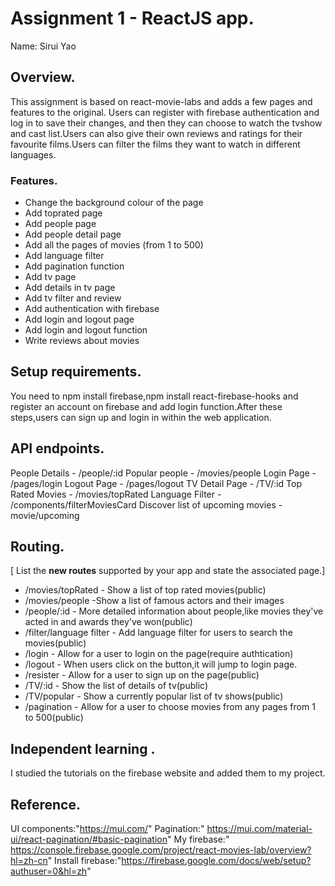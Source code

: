 # Assignment 1 - ReactJS app.

Name: Sirui Yao

## Overview.

This assignment is based on react-movie-labs and adds a few pages and features to the original. Users can register with firebase authentication and log in to save their changes, and then they can choose to watch the tvshow and cast list.Users can also give their own reviews and ratings for their favourite films.Users can filter the films they want to watch in different languages.

### Features.
+ Change the background colour of the page
+ Add toprated page
+ Add people page 
+ Add people detail page
+ Add all the pages of movies (from 1 to 500)
+ Add language filter 
+ Add pagination function
+ Add tv page
+ Add details in tv page
+ Add tv filter and review
+ Add authentication with firebase
+ Add login and logout page
+ Add login and logout function
+ Write reviews about movies
## Setup requirements.

You need to npm install firebase,npm install react-firebase-hooks and register an account on firebase and add login function.After these steps,users can sign up and login in within the web application.

## API endpoints.

People Details - /people/:id
Popular people - /movies/people
Login Page - /pages/login
Logout Page - /pages/logout
TV Detail Page - /TV/:id
Top Rated Movies - /movies/topRated
Language Filter - /components/filterMoviesCard
Discover list of upcoming movies - movie/upcoming
## Routing.

[ List the __new routes__ supported by your app and state the associated page.]

+ /movies/topRated - Show a list of top rated movies(public)
+ /movies/people -Show a list of famous actors and their images
+ /people/:id - More detailed information about people,like movies they've acted in and awards they've won(public)
+ /filter/language filter - Add language filter for users to search the movies(public)
+ /login - Allow for a user to login on the page(require authtication)
+ /logout - When users click on the button,it will jump to login page.
+ /resister - Allow for a user to sign up on the page(public)
+ /TV/:id - Show the list of details of tv(public)
+ /TV/popular - Show a currently popular list of tv shows(public)
+ /pagination - Allow for a user to choose movies from any pages from 1 to 500(public)

## Independent learning .
I studied the tutorials on the firebase website and added them to my project.

## Reference.
UI components:"https://mui.com/"
Pagination:" https://mui.com/material-ui/react-pagination/#basic-pagination"
My firebase:" https://console.firebase.google.com/project/react-movies-lab/overview?hl=zh-cn"
Install firebase:"https://firebase.google.com/docs/web/setup?authuser=0&hl=zh"
